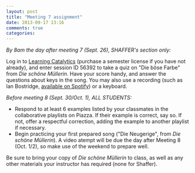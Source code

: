 ```yaml
---
layout: post
title: "Meeting 7 assignment"
date: 2013-09-17 13:16
comments: true
categories: 
---
```


*By 8am the day after meeting 7 (Sept. 26), SHAFFER's section only:*

Log in to [Learning Catalytics](http://learningcatalytics.com) (purchase a semester license if you have not already), and enter session ID 56392 to take a quiz on "Die böse Farbe" from *Die schöne Müllerin*. Have your score handy, and answer the questions about keys in the song. You may also use a recording (such as Ian Bostridge, [available on Spotify](spotify:user:kris.shaffer:playlist:1SaXv4tlZlW931nZ9a8q1o)) or a keyboard.

*Before meeting 8 (Sept. 30/Oct. 1), ALL STUDENTS:*

- Respond to at least 6 examples listed by your classmates in the collaborative playlists on Piazza. If their example is correct, say so. If not, offer a respectful correction, adding the example to another playlist if necessary.  
- Begin practicing your first prepared song ("Die Neugerige", from *Die schöne Müllerin*). A video atempt will be due the day after Meeting 8 (Oct. 1/2), so make use of the weekend to prepare well.

Be sure to bring your copy of *Die schöne Müllerin* to class, as well as any other materials your instructor has required (none for Shaffer).
